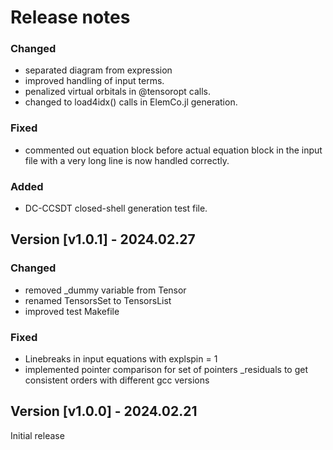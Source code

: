 # Release notes

### Changed

* separated diagram from expression
* improved handling of input terms.
* penalized virtual orbitals in @tensoropt calls.
* changed to load4idx() calls in ElemCo.jl generation.

### Fixed

* commented out equation block before actual equation block in the input file with a very long line is now handled correctly.

### Added

* DC-CCSDT closed-shell generation test file.

## Version [v1.0.1] - 2024.02.27

### Changed

* removed _dummy variable from Tensor
* renamed TensorsSet to TensorsList
* improved test Makefile

### Fixed

* Linebreaks in input equations with explspin = 1
* implemented pointer comparison for set of pointers _residuals to get consistent orders with different gcc versions

## Version [v1.0.0] - 2024.02.21

Initial release
